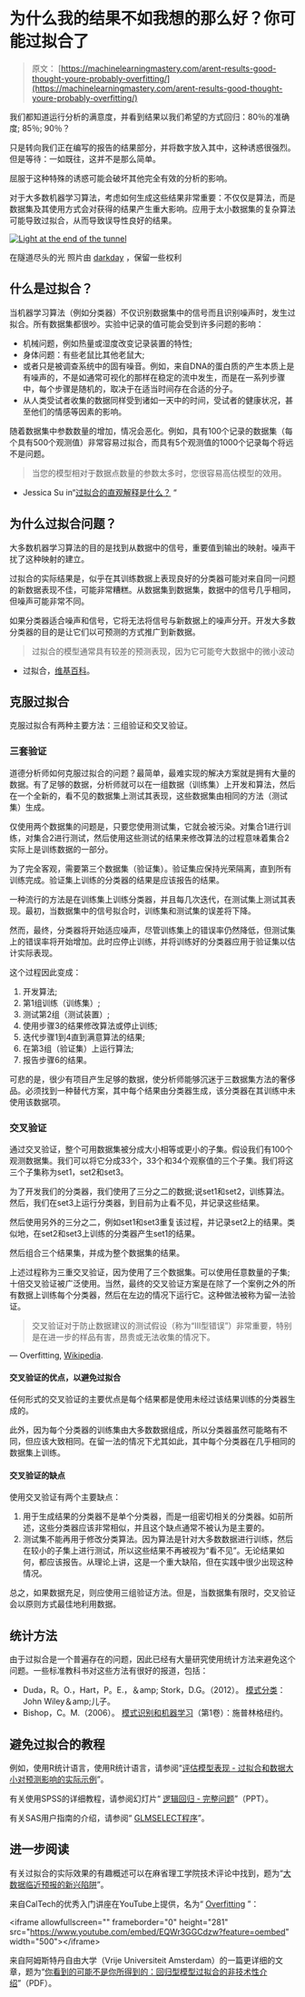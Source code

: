 # 为什么我的结果不如我想的那么好？你可能过拟合了

> 原文： [https://machinelearningmastery.com/arent-results-good-thought-youre-probably-overfitting/](https://machinelearningmastery.com/arent-results-good-thought-youre-probably-overfitting/)

我们都知道运行分析的满意度，并看到结果以我们希望的方式回归：80％的准确度; 85％; 90％？

只是转向我们正在编写的报告的结果部分，并将数字放入其中，这种诱惑很强烈。但是等待：一如既往，这并不是那么简单。

屈服于这种特殊的诱惑可能会破坏其他完全有效的分析的影响。

对于大多数机器学习算法，考虑如何生成这些结果非常重要：不仅仅是算法，而是数据集及其使用方式会对获得的结果产生重大影响。应用于太小数据集的复杂算法可能导致过拟合，从而导致误导性良好的结果。

[![Light at the end of the tunnel](img/a57d86a876769874d5fb8e8bcf1b6b14.jpg)](https://3qeqpr26caki16dnhd19sv6by6v-wpengine.netdna-ssl.com/wp-content/uploads/2014/11/Light-at-the-end-of-the-tunnel.jpg)

在隧道尽头的光
照片由 [darkday](http://www.flickr.com/photos/drainrat/14928494590) ，保留一些权利

## 什么是过拟合？

当机器学习算法（例如分类器）不仅识别数据集中的信号而且识别噪声时，发生过拟合。所有数据集都很吵。实验中记录的值可能会受到许多问题的影响：

*   机械问题，例如热量或湿度改变记录装置的特性;
*   身体问题：有些老鼠比其他老鼠大;
*   或者只是被调查系统中的固有噪音。例如，来自DNA的蛋白质的产生本质上是有噪声的，不是如通常可视化的那样在稳定的流中发生，而是在一系列步骤中，每个步骤是随机的，取决于在适当时间存在合适的分子。
*   从人类受试者收集的数据同样受到诸如一天中的时间，受试者的健康状况，甚至他们的情感等因素的影响。

随着数据集中参数数量的增加，情况会恶化。例如，具有100个记录的数据集（每个具有500个观测值）非常容易过拟合，而具有5个观测值的1000个记录每个将远不是问题。

> 当您的模型相对于数据点数量的参数太多时，您很容易高估模型的效用。

- Jessica Su in“[过拟合的直观解释是什么？](http://www.quora.com/What-is-an-intuitive-explanation-of-overfitting) “

## 为什么过拟合问题？

大多数机器学习算法的目的是找到从数据中的信号，重要值到输出的映射。噪声干扰了这种映射的建立。

过拟合的实际结果是，似乎在其训练数据上表现良好的分类器可能对来自同一问题的新数据表现不佳，可能非常糟糕。从数据集到数据集，数据中的信号几乎相同，但噪声可能非常不同。

如果分类器适合噪声和信号，它将无法将信号与新数据上的噪声分开。开发大多数分类器的目的是让它们以可预测的方式推广到新数据。

> 过拟合的模型通常具有较差的预测表现，因为它可能夸大数据中的微小波动

- 过拟合，[维基百科](http://en.wikipedia.org/wiki/Overfitting)。

## 克服过拟合

克服过拟合有两种主要方法：三组验证和交叉验证。

### 三套验证

道德分析师如何克服过拟合的问题？最简单，最难实现的解决方案就是拥有大量的数据。有了足够的数据，分析师就可以在一组数据（训练集）上开发和算法，然后在一个全新的，看不见的数据集上测试其表现，这些数据集由相同的方法（测试集）生成。

仅使用两个数据集的问题是，只要您使用测试集，它就会被污染。对集合1进行训练，对集合2进行测试，然后使用这些测试的结果来修改算法的过程意味着集合2实际上是训练数据的一部分。

为了完全客观，需要第三个数据集（验证集）。验证集应保持光荣隔离，直到所有训练完成。验证集上训练的分类器的结果是应该报告的结果。

一种流行的方法是在训练集上训练分类器，并且每几次迭代，在测试集上测试其表现。最初，当数据集中的信号拟合时，训练集和测试集的误差将下降。

然而，最终，分类器将开始适应噪声，尽管训练集上的错误率仍然降低，但测试集上的错误率将开始增加。此时应停止训练，并将训练好的分类器应用于验证集以估计实际表现。

这个过程因此变成：

1.  开发算法;
2.  第1组训练（训练集）;
3.  测试第2组（测试装置）;
4.  使用步骤3的结果修改算法或停止训练;
5.  迭代步骤1到4直到满意算法的结果;
6.  在第3组（验证集）上运行算法;
7.  报告步骤6的结果。

可悲的是，很少有项目产生足够的数据，使分析师能够沉迷于三数据集方法的奢侈品。必须找到一种替代方案，其中每个结果由分类器生成，该分类器在其训练中未使用该数据项。

### 交叉验证

通过交叉验证，整个可用数据集被分成大小相等或更小的子集。假设我们有100个观测数据集。我们可以将它分成33个，33个和34个观察值的三个子集。我们将这三个子集称为set1，set2和set3。

为了开发我们的分类器，我们使用了三分之二的数据;说set1和set2，训练算法。然后，我们在set3上运行分类器，到目前为止看不见，并记录这些结果。

然后使用另外的三分之二，例如set1和set3重复该过程，并记录set2上的结果。类似地，在set2和set3上训练的分类器产生set1的结果。

然后组合三个结果集，并成为整个数据集的结果。

上述过程称为三重交叉验证，因为使用了三个数据集。可以使用任意数量的子集;十倍交叉验证被广泛使用。当然，最终的交叉验证方案是在除了一个案例之外的所有数据上训练每个分类器，然后在左边的情况下运行它。这种做法被称为留一法验证。

> 交叉验证对于防止数据建议的测试假设（称为“III型错误”）非常重要，特别是在进一步的样品有害，昂贵或无法收集的情况下。

— Overfitting, [Wikipedia](http://en.wikipedia.org/wiki/Overfitting).

#### 交叉验证的优点，以避免过拟合

任何形式的交叉验证的主要优点是每个结果都是使用未经过该结果训练的分类器生成的。

此外，因为每个分类器的训练集由大多数数据组成，所以分类器虽然可能略有不同，但应该大致相同。在留一法的情况下尤其如此，其中每个分类器在几乎相同的数据集上训练。

#### 交叉验证的缺点

使用交叉验证有两个主要缺点：

1.  用于生成结果的分类器不是单个分类器，而是一组密切相关的分类器。如前所述，这些分类器应该非常相似，并且这个缺点通常不被认为是主要的。
2.  测试集不能再用于修改分类算法。因为算法是针对大多数数据进行训练，然后在较小的子集上进行测试，所以这些结果不再被视为“看不见”。无论结果如何，都应该报告。从理论上讲，这是一个重大缺陷，但在实践中很少出现这种情况。

总之，如果数据充足，则应使用三组验证方法。但是，当数据集有限时，交叉验证会以原则方式最佳地利用数据。

## 统计方法

由于过拟合是一个普遍存在的问题，因此已经有大量研究使用统计方法来避免这个问题。一些标准教科书对这些方法有很好的报道，包括：

*   Duda，R。O.，Hart，P。E.，＆amp; Stork，D.G。（2012）。 [模式分类](http://www.amazon.com/dp/0471056693?tag=inspiredalgor-20)：John Wiley＆amp;儿子。
*   Bishop，C。M.（2006）。 [模式识别和机器学习](http://www.amazon.com/dp/0387310738?tag=inspiredalgor-20)（第1卷）：施普林格纽约。

## 避免过拟合的教程

例如，使用R统计语言，使用R统计语言，请参阅“[评估模型表现 - 过拟合和数据大小对预测影响的实际示例](http://www.r-bloggers.com/evaluating-model-performance-a-practical-example-of-the-effects-of-overfitting-and-data-size-on-prediction/)”。

有关使用SPSS的详细教程，请参阅幻灯片“ [逻辑回归 - 完整问题](http://www.utexas.edu/courses/schwab/sw388r7/SolvingProblems/LogisticRegression_CompleteProblems.ppt)”（PPT）。

有关SAS用户指南的介绍，请参阅“ [GLMSELECT程序](http://support.sas.com/documentation/cdl/en/statug/65328/HTML/default/viewer.htm#statug_glmselect_details25.htm)”。

## 进一步阅读

有关过拟合的实际效果的有趣概述可以在麻省理工学院技术评论中找到，题为“[大数据临近预报的新兴陷阱](http://www.technologyreview.com/view/530131/the-emerging-pitfalls-of-nowcasting-with-big-data/)”。

来自CalTech的优秀入门讲座在YouTube上提供，名为“ [Overfitting](https://www.youtube.com/watch?v=EQWr3GGCdzw) ”：

&lt;iframe allowfullscreen="" frameborder="0" height="281" src="https://www.youtube.com/embed/EQWr3GGCdzw?feature=oembed" width="500"&gt;&lt;/iframe&gt;

来自阿姆斯特丹自由大学（Vrije Universiteit Amsterdam）的一篇更详细的文章，题为“[你看到的可能不是你所得到的：回归型模型过拟合的非技术性介绍](http://www.cs.vu.nl/~eliens/sg/local/theory/overfitting.pdf)”（PDF）。